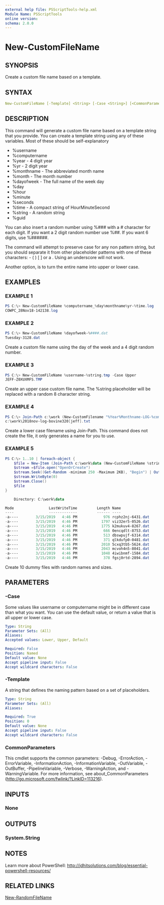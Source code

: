 ```yaml
---
external help file: PSScriptTools-help.xml
Module Name: PSScriptTools
online version:
schema: 2.0.0
---
```


# New-CustomFileName

## SYNOPSIS

Create a custom file name based on a template.

## SYNTAX

```yaml
New-CustomFileName [-Template] <String> [-Case <String>] [<CommonParameters>]
```

## DESCRIPTION

This command will generate a custom file name based on a template string that you provide. You can create a template string using any of these variables. Most of these should be self-explanatory

- %username
- %computername
- %year  - 4 digit year
- %yr  - 2 digit year
- %monthname - The abbreviated month name
- %month  - The month number
- %dayofweek - The full name of the week day
- %day
- %hour
- %minute
- %seconds
- %time  - A compact string of HourMinuteSecond
- %string - A random string
- %guid

You can also insert a random number using %### with a # character for each digit. If you want a 2 digit random number use %##. If you want 6 digits, use %######.

The command will attempt to preserve case for any non pattern string, but you should separate it from other placeholder patterns with one of these characters: - ( ) [ ] or a . Using an underscore will not work.

Another option, is to turn the entire name into upper or lower case.

## EXAMPLES

### EXAMPLE 1

```powershell
PS C:\> New-CustomFileName %computername_%day%monthname%yr-%time.log
COWPC_28Nov18-142138.log
```

### EXAMPLE 2

```powershell
PS C:\> New-CustomFileName %dayofweek-%####.dat
Tuesday-3128.dat
```

Create a custom file name using the day of the week and a 4 digit random number.

### EXAMPLE 3

```powershell
PS C:\> New-CustomFileName %username-%string.tmp -Case Upper
JEFF-Z0XUXMFS.TMP
```

Create an upper case custom file name. The %string placeholder will be replaced with a random 8 character string.

### EXAMPLE 4

```powershell
PS C:\> Join-Path c:\work (New-CustomFilename "%Year%Monthname-LOG-%computername[%username].txt" -case lower)
c:\work\2018nov-log-bovine320[jeff].txt
```

Create a lower case filename using Join-Path. This command does not create the file, it only generates a name for you to use.

### EXAMPLE 5

```powershell
PS C:\> 1..10 | foreach-object {
    $file = New-Item (Join-Path c:\work\data (New-CustomFileName %string-%####.dat))
    $stream =$file.open("OpenOrCreate")
    $stream.Seek((Get-Random -minimum 250 -Maximum 2KB), "Begin") | Out-Null
    $stream.WriteByte(0)
    $stream.Close()
    $file
}

    Directory: C:\work\data

Mode                LastWriteTime         Length Name
----                -------------         ------ ----
-a----        3/15/2019   4:46 PM            976 rcphz2nj-6431.dat
-a----        3/15/2019   4:46 PM           1797 viz32er5-0526.dat
-a----        3/15/2019   4:46 PM           1775 k2mukuv4-8267.dat
-a----        3/15/2019   4:46 PM            666 0encqdlt-8753.dat
-a----        3/15/2019   4:46 PM            513 dbswpujf-6314.dat
-a----        3/15/2019   4:46 PM            371 qlkdufp0-0481.dat
-a----        3/15/2019   4:46 PM           2010 5cxq3tb5-5624.dat
-a----        3/15/2019   4:46 PM           2043 mcvoh4n5-8041.dat
-a----        3/15/2019   4:46 PM           1048 4iwibnmf-1584.dat
-a----        3/15/2019   4:46 PM            378 fgsj0rtd-2894.dat
```

Create 10 dummy files with random names and sizes.

## PARAMETERS

### -Case

Some values like username or computername might be in different case than what you want. You can use the default value, or return a value that is all upper or lower case.

```yaml
Type: String
Parameter Sets: (All)
Aliases:
Accepted values: Lower, Upper, Default

Required: False
Position: Named
Default value: None
Accept pipeline input: False
Accept wildcard characters: False
```

### -Template

A string that defines the naming pattern based on a set of placeholders.

```yaml
Type: String
Parameter Sets: (All)
Aliases:

Required: True
Position: 0
Default value: None
Accept pipeline input: False
Accept wildcard characters: False
```

### CommonParameters

This cmdlet supports the common parameters: -Debug, -ErrorAction, -ErrorVariable, -InformationAction, -InformationVariable, -OutVariable, -OutBuffer, -PipelineVariable, -Verbose, -WarningAction, and -WarningVariable. For more information, see about_CommonParameters (http://go.microsoft.com/fwlink/?LinkID=113216).

## INPUTS

### None

## OUTPUTS

### System.String

## NOTES

Learn more about PowerShell: http://jdhitsolutions.com/blog/essential-powershell-resources/

## RELATED LINKS

[New-RandomFileName](./New-RandomFileName.md)
